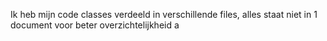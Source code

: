 Ik heb mijn code classes verdeeld in verschillende files, alles staat niet in 1 document voor beter overzichtelijkheid
a
